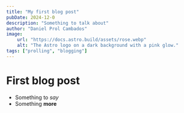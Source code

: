 ```yaml
---
title: "My first blog post"
pubDate: 2024-12-0
description: "Something to talk about"
author: "Daniel Prol Cambados"
image:
    url: "https://docs.astro.build/assets/rose.webp"
    alt: "The Astro logo on a dark background with a pink glow."
tags: ["prolling", "blogging"]
---
```


# First blog post

-   Something to _say_
-   Something **more**
